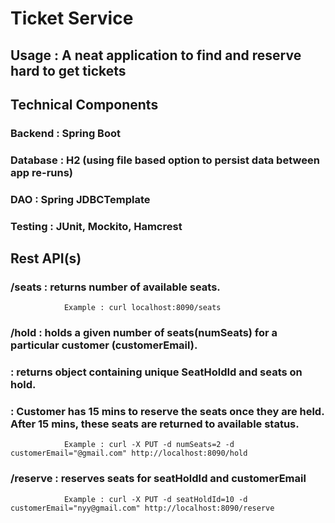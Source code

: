 # Ticket Service



## Usage : A neat application to find and reserve hard to get tickets

##  Technical Components
### Backend   : Spring Boot
### Database  : H2 (using file based option to persist data between app re-runs)
### DAO       : Spring JDBCTemplate
### Testing   : JUnit, Mockito, Hamcrest

##  Rest API(s)
### /seats    : returns number of available seats. 
                Example : curl localhost:8090/seats
### /hold     : holds a given number of seats(numSeats) for a particular customer (customerEmail). 
###           : returns object containing unique SeatHoldId and seats on hold.
###           : Customer has 15 mins to reserve the seats once they are held. After 15 mins, these seats are returned to available status.
                Example : curl -X PUT -d numSeats=2 -d customerEmail="@gmail.com" http://localhost:8090/hold
### /reserve  : reserves seats for seatHoldId and customerEmail
                Example : curl -X PUT -d seatHoldId=10 -d customerEmail="nyy@gmail.com" http://localhost:8090/reserve


